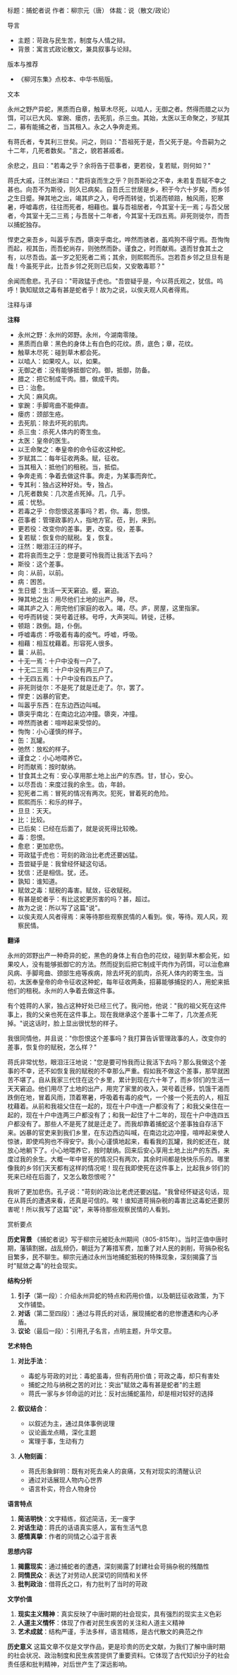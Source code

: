 标题：捕蛇者说
作者：柳宗元（唐）
体裁：说（散文/政论）

导言
- 主题：苛政与民生苦，制度与人情之辩。
- 背景：寓言式政论散文，兼具叙事与论辩。

版本与推荐
- 《柳河东集》点校本、中华书局版。

文本

永州之野产异蛇，黑质而白章，触草木尽死，以啮人，无御之者。然得而腊之以为饵，可以已大风、挛踠、瘘疠，去死肌，杀三虫。其始，太医以王命聚之，岁赋其二，募有能捕之者，当其租入。永之人争奔走焉。

有蒋氏者，专其利三世矣。问之，则曰："吾祖死于是，吾父死于是。今吾嗣为之十二年，几死者数矣。"言之，貌若甚戚者。

余悲之，且曰："若毒之乎？余将告于莅事者，更若役，复若赋，则何如？"

蒋氏大戚，汪然出涕曰："君将哀而生之乎？则吾斯役之不幸，未若复吾赋不幸之甚也。向吾不为斯役，则久已病矣。自吾氏三世居是乡，积于今六十岁矣，而乡邻之生日蹙。殚其地之出，竭其庐之入，号呼而转徙，饥渴而顿踣，触风雨，犯寒暑，呼嘘毒疠，往往而死者，相藉也。曩与吾祖居者，今其室十无一焉；与吾父居者，今其室十无二三焉；与吾居十二年者，今其室十无四五焉。非死则徙尔，而吾以捕蛇独存。

悍吏之来吾乡，叫嚣乎东西，隳突乎南北，哗然而骇者，虽鸡狗不得宁焉。吾恂恂而起，视其缶，而吾蛇尚存，则弛然而卧。谨食之，时而献焉。退而甘食其土之有，以尽吾齿。盖一岁之犯死者二焉；其余，则熙熙而乐。岂若吾乡邻之旦旦有是哉！今虽死乎此，比吾乡邻之死则已后矣，又安敢毒耶？"

余闻而愈悲。孔子曰："苛政猛于虎也。"吾尝疑乎是，今以蒋氏观之，犹信。呜呼！孰知赋敛之毒有甚是蛇者乎！故为之说，以俟夫观人风者得焉。

注释与译

**注释**
- 永州之野：永州的郊野。永州，今湖南零陵。
- 黑质而白章：黑色的身体上有白色的花纹。质，底色；章，花纹。
- 触草木尽死：碰到草木都会死。
- 以啮人：如果咬人。以，如果。
- 无御之者：没有能够抵御它的。御，抵御，防备。
- 腊之：把它制成干肉。腊，做成干肉。
- 已：治愈。
- 大风：麻风病。
- 挛踠：手脚弯曲不能伸直。
- 瘘疠：颈部生疮。
- 去死肌：除去坏死的肌肉。
- 杀三虫：杀死人体内的寄生虫。
- 太医：皇帝的医生。
- 以王命聚之：奉皇帝的命令征收这种蛇。
- 岁赋其二：每年征收两条。赋，征收。
- 当其租入：抵他们的租税。当，抵偿。
- 争奔走焉：争着去做这件事。奔走，为某事而奔忙。
- 专其利：独占这种好处。专，独占。
- 几死者数矣：几次差点死掉。几，几乎。
- 戚：忧愁。
- 若毒之乎：你怨恨这差事吗？若，你。毒，怨恨。
- 莅事者：管理政事的人，指地方官。莅，到，来到。
- 更若役：改变你的差事。更，改变。役，差事。
- 复若赋：恢复你的赋税。复，恢复。
- 汪然：眼泪汪汪的样子。
- 君将哀而生之乎：您是要可怜我而让我活下去吗？
- 斯役：这个差事。
- 向：从前，以前。
- 病：困苦。
- 生日蹙：生活一天天窘迫。蹙，窘迫。
- 殚其地之出：用尽他们土地的出产。殚，尽。
- 竭其庐之入：用完他们家庭的收入。竭，尽。庐，房屋，这里指家。
- 号呼而转徙：哭号着迁移。号呼，大声哭叫。转徙，迁移。
- 顿踣：跌倒。踣，仆倒。
- 呼嘘毒疠：呼吸着有毒的疫气。呼嘘，呼吸。
- 相藉：相互枕藉着。形容死人很多。
- 曩：从前。
- 十无一焉：十户中没有一户了。
- 十无二三焉：十户中没有两三户了。
- 十无四五焉：十户中没有四五户了。
- 非死则徙尔：不是死了就是迁走了。尔，罢了。
- 悍吏：凶暴的官吏。
- 叫嚣乎东西：在东边西边叫喊。
- 隳突乎南北：在南边北边冲撞。隳突，冲撞。
- 哗然而骇者：喧哗起来受惊的。
- 恂恂：小心谨慎的样子。
- 缶：瓦罐。
- 弛然：放松的样子。
- 谨食之：小心地喂养它。
- 时而献焉：按时献纳。
- 甘食其土之有：安心享用那土地上出产的东西。甘，甘心，安心。
- 以尽吾齿：来度过我的余生。齿，年龄。
- 犯死者二焉：冒死的情况有两次。犯死，冒着死的危险。
- 熙熙而乐：和乐的样子。
- 旦旦：天天。
- 比：比较。
- 已后矣：已经在后面了，就是说死得比较晚。
- 毒：怨恨。
- 愈悲：更加悲伤。
- 苛政猛于虎也：苛刻的政治比老虎还要凶猛。
- 吾尝疑乎是：我曾经怀疑这句话。
- 犹信：还是相信。犹，还。
- 孰知：谁知道。
- 赋敛之毒：赋税的毒害。赋敛，征收赋税。
- 有甚是蛇者乎：有比这蛇更厉害的吗？甚，超过。
- 故为之说：所以写了这篇"说"。
- 以俟夫观人风者得焉：来等待那些观察民情的人看到。俟，等待。观人风，观察民情。

**翻译**

永州的郊野出产一种奇异的蛇，黑色的身体上有白色的花纹，碰到草木都会死，如果咬人，没有能够抵御它的方法。然而捉到后把它制成干肉作为药饵，可以治愈麻风病、手脚弯曲、颈部生疮等疾病，除去坏死的肌肉，杀死人体内的寄生虫。当初，太医奉皇帝的命令征收这种蛇，每年征收两条，招募能够捕捉的人，用蛇来抵他们的租税。永州的人争着去做这件事。

有个姓蒋的人家，独占这种好处已经三代了。我问他，他说："我的祖父死在这件事上，我的父亲也死在这件事上。现在我继承这个差事十二年了，几次差点死掉。"说这话时，脸上显出很忧愁的样子。

我很同情他，并且说："你怨恨这个差事吗？我打算告诉管理政事的人，改变你的差事，恢复你的赋税，怎么样？"

蒋氏非常忧愁，眼泪汪汪地说："您是要可怜我而让我活下去吗？那么我做这个差事的不幸，还不如恢复我的赋税的不幸那么严重。假如我不做这个差事，那早就困苦不堪了。自从我家三代住在这个乡里，累计到现在六十年了，而乡邻们的生活一天天窘迫。他们用尽了土地的出产，用完了家里的收入，哭号着迁移，饥饿干渴而跌倒在地，冒着风雨，顶着寒暑，呼吸着有毒的疫气，一个接一个死去的人，相互枕藉着。从前和我祖父住在一起的，现在十户中连一户都没有了；和我父亲住在一起的，现在十户中连两三户都没有了；和我一起住了十二年的，现在十户中连四五户都没有了。那些人不是死了就是迁走了。而我却靠着捕蛇这个差事独自存活下来。凶暴的官吏来到我们乡里，在东边西边叫喊，在南边北边冲撞，喧哗起来使人惊骇，即使鸡狗也不得安宁。我小心谨慎地起来，看看我的瓦罐，我的蛇还在，就放心地躺下了。小心地喂养它，按时献纳。回来后安心享用土地上出产的东西，来度过我的余生。大概一年中冒死的情况只有两次，其余时间都是快快乐乐的。哪里像我的乡邻们天天都有这样的情况呢！现在我即使死在这件事上，比起我乡邻们的死来已经在后面了，又怎么敢怨恨呢？"

我听了更加悲伤。孔子说："苛刻的政治比老虎还要凶猛。"我曾经怀疑这句话，现在从蒋氏的遭遇来看，还真是可信的。唉！谁知道苛捐杂税的毒害比这毒蛇还要厉害呢！所以我写了这篇"说"，来等待那些观察民情的人看到。

赏析要点

**历史背景**
《捕蛇者说》写于柳宗元被贬永州期间（805-815年）。当时正值中唐时期，藩镇割据，战乱频仍，朝廷为了筹措军费，加重了对人民的剥削，苛捐杂税名目繁多，民不聊生。柳宗元通过永州当地捕蛇抵税的特殊现象，深刻揭露了当时"赋敛之毒"的社会现实。

**结构分析**
1. **引子**（第一段）：介绍永州异蛇的特点和药用价值，以及朝廷征收政策，为下文作铺垫。
2. **对话**（第二至四段）：通过与蒋氏的对话，展现捕蛇者的悲惨遭遇和内心矛盾。
3. **议论**（最后一段）：引用孔子名言，点明主题，升华文意。

**艺术特色**
1. **对比手法**：
   - 毒蛇与苛政的对比：毒蛇虽毒，但有药用价值；苛政之毒，却只有害处
   - 捕蛇之险与纳税之苦的对比：突出"赋敛之毒有甚是蛇者"的主题
   - 蒋氏一家与乡邻命运的对比：反衬出捕蛇虽险，却是相对较好的选择

2. **叙议结合**：
   - 以叙述为主，通过具体事例说理
   - 议论画龙点睛，深化主题
   - 寓理于事，生动有力

3. **人物刻画**：
   - 蒋氏形象鲜明：既有对死去亲人的哀痛，又有对现实的清醒认识
   - 通过对话展现人物内心世界
   - 语言朴实，符合人物身份

**语言特点**
1. **简洁明快**：文字精练，叙述简洁，无一废字
2. **对话生动**：蒋氏的话语真实感人，富有生活气息
3. **感情真挚**：作者的同情之心溢于言表

**思想内容**
1. **揭露现实**：通过捕蛇者的遭遇，深刻揭露了封建社会苛捐杂税的残酷性
2. **同情民众**：表达了对劳动人民深切的同情和关怀
3. **批判政治**：借蒋氏之口，有力批判了当时的苛政

**文学价值**
1. **现实主义精神**：真实反映了中唐时期的社会现实，具有强烈的现实主义色彩
2. **人道主义情怀**：体现了作者对民生疾苦的关注和人道主义精神
3. **艺术成就**：结构严谨，手法多样，语言精练，是古代散文的典范之作

**历史意义**
这篇文章不仅是文学作品，更是珍贵的历史文献，为我们了解中唐时期的社会状况、政治制度和民生疾苦提供了重要资料。它体现了古代知识分子的社会责任感和批判精神，对后世产生了深远影响。